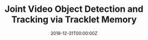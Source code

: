 ---
title: Joint Video Object Detection and Tracking via Tracklet Memory 
summary: Design and implementation of a new integrated framework for online video object detection and tracking via tracklet memory.

tags:
- Computer Vision
- Object Detection
- Video Tracking
- Deep Learning

date: "2018-12-31T00:00:00Z"

# Optional external URL for project (replaces project detail page).
# external_link: ""

# image:
#   caption: Photo by rawpixel on Unsplash
#   focal_point: Smart

links:
# - icon: twitter
#   icon_pack: fab
# - name: "Prof. Gary"
#   url: https://twitter.com/georgecushen
url_code: "https://github.com/lzhangbj/Tracking.git"
url_pdf: "https://drive.google.com/file/d/1YczA4HqvQBoGyBLnVBC9pervTpO9jAze/view?usp=sharing"
# url_slides: ""
# url_video: ""

# Slides (optional).
#   Associate this project with Markdown slides.
#   Simply enter your slide deck's filename without extension.
#   E.g. `slides = "example-slides"` references `content/slides/example-slides.md`.
#   Otherwise, set `slides = ""`.
# slides: example
---